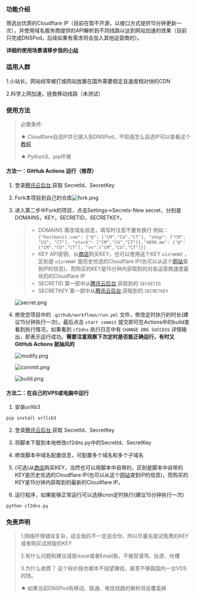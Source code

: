 ### 功能介绍

筛选出优质的Cloudflare IP（目前在暂不开源，以接口方式提供15分钟更新一次），并使用域名服务商提供的API解析到不同线路以达到网站加速的效果（目前只完成DNSPod，后续如果有需求将会加入其他运营商的）。

**详细的使用场景请移步我的[小站](https://hostmonit.com/cloudflare-select-ip-plus/)**

### 适用人群

1.小站长，网站经常被打或网站放置在国外需要稳定且速度相对快的CDN

2.科学上网加速，拯救移动线路（未测试）

### 使用方法

>  必要条件: 
>
> ★ Cloudflare自选IP并已接入到DNSPod，不知道怎么自选IP可以查看这个[教程](https://hostmonit.com/manually-select-ip/)
>
> ★ Python3、pip环境

#### 方法一：GitHub Actions 运行（推荐）

1. 登录[腾讯云后台](https://console.cloud.tencent.com/cam/capi),获取 SecretId、SecretKey

2. Fork本项目到自己的仓库![fork.png](https://img.hostmonit.com/images/2020/11/05/fork.png)

3. 进入第二步中Fork的项目，点击Settings->Secrets-New secret，分别是DOMAINS，KEY，SECRETID，SECRETKEY。

   > - DOMAINS  需改域名信息，填写时注意不要有换行  例如：`{"hostmonit.com": {"@": ["CM","CU","CT"], "shop": ["CM", "CU", "CT"], "stock": ["CM","CU","CT"]},"4096.me": {"@": ["CM","CU","CT"], "vv":["CM","CU","CT"]}}`
   > - KEY      API密钥，从[商店](https://shop.hostmonit.com)购买KEY，也可以使用这个KEY `o1zrmHAF` ，区别是 `o1zrmHAF` 是历史优选的Cloudflare IP(也可以从这个[网站](https://stock.hostmonit.com/CloudFlareYes)查到IP的信息)，而购买的KEY是15分钟内获取到的对各运营商速度最优的的Cloudflare IP
   > - SECRETID  第一部中从[腾讯云后台](https://console.cloud.tencent.com/cam/capi),获取到的 `SECRETID  `
   > - SECRETKEY  第一部中从[腾讯云后台](https://console.cloud.tencent.com/cam/capi),获取到的 `SECRETKEY`

   ![secret.png](https://img.hostmonit.com/images/2020/11/05/secret.png)

4. 修改您项目中的 `.github/workflows/run.yml` 文件，修改定时执行的时长(建议15分钟执行一次)，最后点击 `start commit` 提交即可在Actions中的build查看到执行情况，如果看到 `cf2dns` 执行日志中有 `CHANGE DNS SUCCESS` 详情输出，即表示运行成功。**需要注意观察下次定时是否能正确运行，有时又GitHub Actions 挺抽风的**

   ![modify.png](https://img.hostmonit.com/images/2020/11/05/modify.png)

   

   ![commit.png](https://img.hostmonit.com/images/2020/11/05/commit.png)

   

   ![build.png](https://img.hostmonit.com/images/2020/11/05/build.png)

#### 方法二：在自己的VPS或电脑中运行

1. 安装urllib3

```python
pip install urllib3
```

2. 登录[腾讯云后台](https://console.cloud.tencent.com/cam/capi),获取 SecretId、SecretKey

3. 将脚本下载到本地修改cf2dns.py中的SecretId、SecretKey

4. 修改脚本中域名配置信息，可配置多个域名和多个子域名

5. (可选)从[商店](https://shop.hostmonit.com)购买KEY，当然也可以用脚本中自带的，区别是脚本中自带的KEY是历史优选的Cloudflare IP(也可以从这个[网站](https://stock.hostmonit.com/CloudFlareYes)查到IP的信息)，而购买的KEY是15分钟内获取到的最新的Cloudflare IP。

6. 运行程序，如果能够正常运行可以选择cron定时执行(建议15分钟执行一次)

```python
python cf2dns.py
```



### 免责声明

> 1.网络环境错综复杂，适合我的不一定适合你，所以尽量先尝试免费的KEY或者购买试用版的KEY
>
> 2.有什么问题和建议请提issue或者Email我，不接受谩骂、扯皮、吐槽
>
> 3.为什么收费？ 这个标价我也根本不指望赚钱，甚至不够我国内一台VDS的钱。
>
> ★ 如果当前DNSPod有移动、联通、电信线路的解析将会覆盖掉
